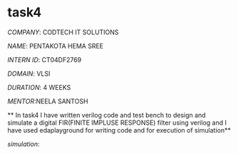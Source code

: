 # task4

*COMPANY*: CODTECH IT SOLUTIONS 

*NAME*: PENTAKOTA HEMA SREE

*INTERN ID*: CT04DF2769

*DOMAIN*: VLSI

*DURATION*: 4 WEEKS

*MENTOR*:NEELA SANTOSH

** In task4 I have written verilog code and test bench to design and simulate a digital FIR(FINITE IMPLUSE RESPONSE) filter using verilog and I have used edaplayground for writing code and for execution of simulation**

*simulation*:


